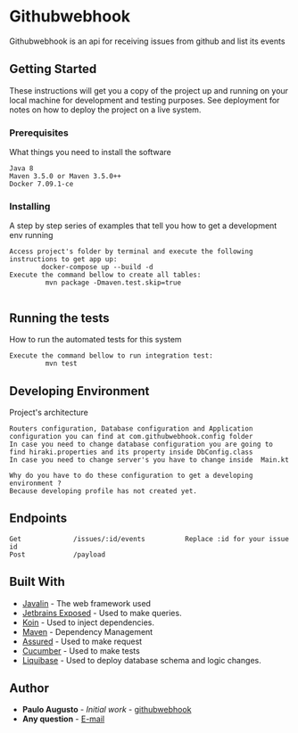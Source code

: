 # Githubwebhook

Githubwebhook is an api for receiving issues from github and list its events 

## Getting Started

These instructions will get you a copy of the project up and running on your local machine for development and testing purposes. See deployment for notes on how to deploy the project on a live system.

### Prerequisites

What things you need to install the software

```
Java 8
Maven 3.5.0 or Maven 3.5.0++
Docker 7.09.1-ce 
```

### Installing

A step by step series of examples that tell you how to get a development env running


```
Access project's folder by terminal and execute the following instructions to get app up:
        docker-compose up --build -d
Execute the command bellow to create all tables:
         mvn package -Dmaven.test.skip=true 
     
```


## Running the tests

How to run the automated tests for this system


```
Execute the command bellow to run integration test:
         mvn test
```

## Developing Environment

Project's architecture 
```
Routers configuration, Database configuration and Application configuration you can find at com.githubwebhook.config folder
In case you need to change database configuration you are going to find hiraki.properties and its property inside DbConfig.class
In case you need to change server's you have to change inside  Main.kt

Why do you have to do these configuration to get a developing environment ?
Because developing profile has not created yet.
```

## Endpoints

```
Get             /issues/:id/events          Replace :id for your issue id
Post            /payload
```


## Built With

* [Javalin](https://javalin.io/)            - The web framework used
* [Jetbrains Exposed](https://github.com/JetBrains/Exposed/wiki)     - Used to make queries.
* [Koin](https://insert-koin.io/)     - Used to inject dependencies.
* [Maven](https://maven.apache.org/)        - Dependency Management
* [Assured](http://rest-assured.io/)        - Used to make request
* [Cucumber](https://cucumber.io/)          - Used to make tests
* [Liquibase](https://www.liquibase.org/)   - Used to deploy database schema and logic changes.




## Author

* **Paulo Augusto**  - *Initial work* - [githubwebhook](https://github.com/paulo3425/githubwebhook)
* **Any question**  -  [E-mail](paulo-3425@hotmail.com)





